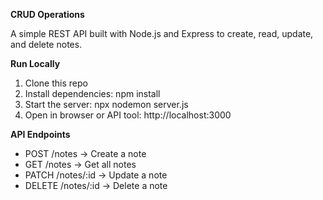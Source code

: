 **CRUD Operations**

A simple REST API built with Node.js and Express to create, read, update, and delete notes.

**Run Locally**
1. Clone this repo
2. Install dependencies:
npm install
3. Start the server:
npx nodemon server.js
4. Open in browser or API tool:
http://localhost:3000

**API Endpoints**
- POST /notes → Create a note
- GET /notes → Get all notes
- PATCH /notes/:id → Update a note
- DELETE /notes/:id → Delete a note
